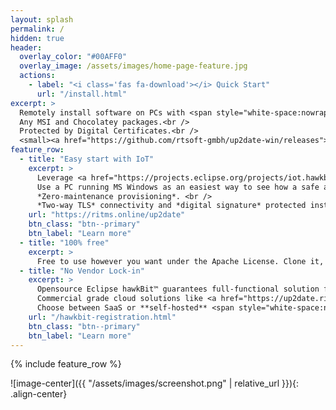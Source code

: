 ```yaml
---
layout: splash
permalink: /
hidden: true
header:
  overlay_color: "#00AFF0"
  overlay_image: /assets/images/home-page-feature.jpg
  actions:
    - label: "<i class='fas fa-download'></i> Quick Start"
      url: "/install.html"
excerpt: >
  Remotely install software on PCs with <span style="white-space:nowrap;">Eclipse hawkBit™</span>.<br />
  Any MSI and Chocolatey packages.<br />
  Protected by Digital Certificates.<br />
  <small><a href="https://github.com/rtsoft-gmbh/up2date-win/releases">Latest release</a></small>
feature_row:
  - title: "Easy start with IoT"
    excerpt: >
      Leverage <a href="https://projects.eclipse.org/projects/iot.hawkbit">Eclipse hawkBit™</a> - a domain-independent back-end framework.
      Use a PC running MS Windows as an easiest way to see how a safe and reliable remote software update process works in IoT world. <br />
      *Zero-maintenance provisioning*. <br />
      *Two-way TLS* connectivity and *digital signature* protected installation.
    url: "https://ritms.online/up2date"
    btn_class: "btn--primary"
    btn_label: "Learn more"
  - title: "100% free"
    excerpt: >
      Free to use however you want under the Apache License. Clone it, fork it, customize it... Implement your own PC fleet management!
  - title: "No Vendor Lock-in"
    excerpt: >
      Opensource Eclipse hawkBit™ guarantees full-functional solution focused on software updates in the IoT space.
      Commercial grade cloud solutions like <a href="https://up2date.ritms.online/">RITMS UP2DATE</a>, Bosch IoT Rollouts, etc. just **add** *scalability*, *multitenancy*, *hardware cryptography (HSM) onboarding*, ... <br />
      Choose between SaaS or **self-hosted** <span style="white-space:nowrap;">Eclipse hawkBit™</span> instance.
    url: "/hawkbit-registration.html"
    btn_class: "btn--primary"
    btn_label: "Learn more"      
---
```


{% include feature_row %}

![image-center]({{ "/assets/images/screenshot.png" | relative_url }}){: .align-center}
